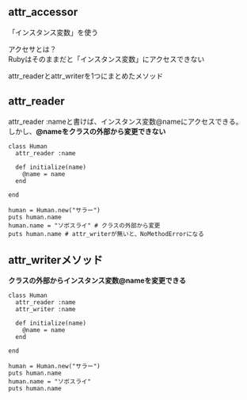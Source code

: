 ## attr_accessor 
「インスタンス変数」を使う

アクセサとは？  
Rubyはそのままだと「インスタンス変数」にアクセスできない

attr_readerとattr_writerを1つにまとめたメソッド

## attr_reader
attr_reader :nameと書けば、インスタンス変数@nameにアクセスできる。  
しかし、**@nameをクラスの外部から変更できない**

```
class Human
  attr_reader :name

  def initialize(name)
    @name = name
  end

end

human = Human.new("サラー")
puts human.name 
human.name = "ソボスライ" # クラスの外部から変更
puts human.name # attr_writerが無いと、NoMethodErrorになる
```

## attr_writerメソッド
**クラスの外部からインスタンス変数@nameを変更できる**

```
class Human
  attr_reader :name
  attr_writer :name

  def initialize(name)
    @name = name
  end

end

human = Human.new("サラー")
puts human.name 
human.name = "ソボスライ" 
puts human.name 
```

